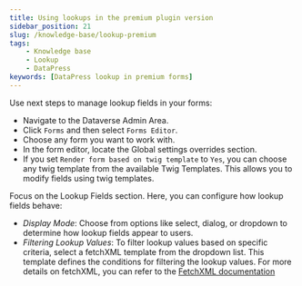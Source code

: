 ```yaml
---
title: Using lookups in the premium plugin version
sidebar_position: 21
slug: /knowledge-base/lookup-premium
tags:
    - Knowledge base
    - Lookup
    - DataPress
keywords: [DataPress lookup in premium forms]  
---
```


Use next steps to manage lookup fields in your forms:

- Navigate to the Dataverse Admin Area.
- Click `Forms` and then select `Forms Editor`.
- Choose any form you want to work with.
- In the form editor, locate the Global settings overrides section.
- If you set `Render form based on twig template` to `Yes`, you can choose any twig template from the available Twig Templates. This allows you to modify fields using twig templates.

Focus on the Lookup Fields section. Here, you can configure how lookup fields behave:
- *Display Mode*: Choose from options like select, dialog, or dropdown to determine how lookup fields appear to users.
- *Filtering Lookup Values*: To filter lookup values based on specific criteria, select a fetchXML template from the dropdown list. This template defines the conditions for filtering the lookup values. For more details on fetchXML, you can refer to the [FetchXML documentation](/datapress/fetchxml.md)
 